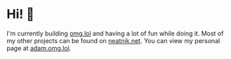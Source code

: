 # Hi! 👋

I'm currently building [omg.lol](https://omg.lol) and having a lot of fun while doing it. Most of my other projects can be found on [neatnik.net](https://neatnik.net). You can view my personal page at [adam.omg.lol](https://adam.omg.lol).
